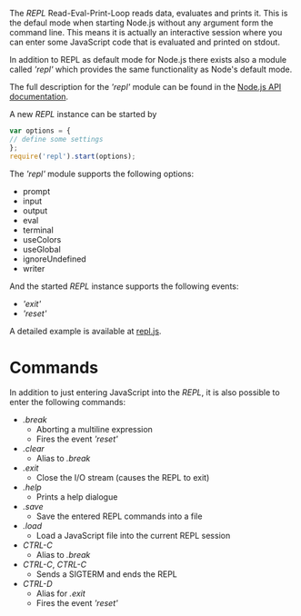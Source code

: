 The _REPL_ Read-Eval-Print-Loop reads data, evaluates and prints it. This is the defaul mode when starting Node.js without any argument form the command line. This means it is actually an interactive session where you can enter some JavaScript code that is evaluated and printed on stdout.

In addition to REPL as default mode for Node.js there exists also a module called _'repl'_ which provides the same functionality as Node's default mode.

The full description for the _'repl'_ module can be found in the [Node.js API documentation](https://nodejs.org/api/repl.html).

A new _REPL_ instance can be started by
```javascript
var options = {
// define some settings
};
require('repl').start(options);
```

The _'repl'_ module supports the following options:
* prompt
* input
* output
* eval
* terminal
* useColors
* useGlobal
* ignoreUndefined
* writer

And the started _REPL_ instance supports the following events:
* _'exit'_
* _'reset'_

A detailed example is available at [repl.js](repl.js).

# Commands
In addition to just entering JavaScript into the _REPL_, it is also possible to enter the following commands:
* _.break_
  * Aborting a multiline expression
  * Fires the event _'reset'_
* _.clear_
  * Alias to _.break_
* _.exit_
  * Close the I/O stream (causes the REPL to exit)
* _.help_
  * Prints a help dialogue
* _.save <path to file>_
  * Save the entered REPL commands into a file
* _.load <path to file>_
  * Load a JavaScript file into the current REPL session
* _CTRL-C_
  * Alias to _.break_
* _CTRL-C_, _CTRL-C_
  * Sends a SIGTERM and ends the REPL
* _CTRL-D_
  * Alias for _.exit_
  * Fires the event _'reset'_
